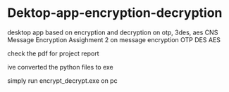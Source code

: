 # Dektop-app-encryption-decryption
desktop app based on encryption and decryption on otp, 3des, aes
CNS Message Encryption
Assighment 2 on message encryption OTP DES AES

check the pdf for project report

ive converted the python files to exe

simply run encrypt_decrypt.exe on pc
